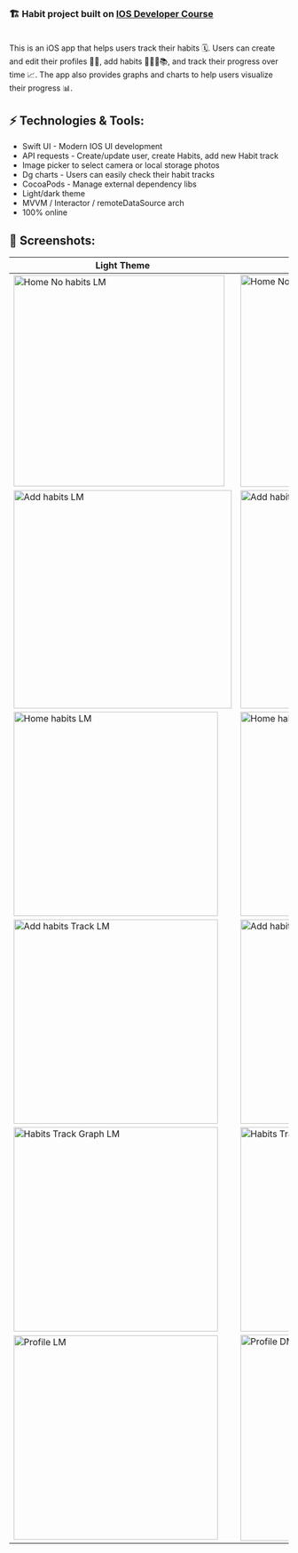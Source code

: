 ### 🏗️ Habit project built on [IOS Developer Course](https://tiagoaguiar.co/ios-developer?utm_origin=cursos-tab) </br></br>


This is an iOS app that helps users track their habits 🗓️. Users can create and edit their profiles 🧑‍💻, add habits 🏃‍♀️🎸📚, and track their progress over time 📈. The app also provides graphs and charts to help users visualize their progress 📊.

## ⚡ Technologies & Tools:

* Swift UI - Modern IOS UI development
* API requests - Create/update user, create Habits, add new Habit track
* Image picker to select camera or local storage photos
* Dg charts - Users can easily check their habit tracks
* CocoaPods - Manage external dependency libs
* Light/dark theme
* MVVM / Interactor / remoteDataSource arch
* 100% online

 
## 📱 Screenshots:

| Light Theme | Dark Theme |
|---|---|
| <img width="380" alt="Home No habits LM" src="https://github.com/joaquim-og/IOS_Habit/assets/37637934/93756c05-124d-4aeb-86e9-e2de924395b9"> | <img width="382" alt="Home No habits DM" src="https://github.com/joaquim-og/IOS_Habit/assets/37637934/76ce3f32-9e32-4f44-aa44-fe0c48a5bf2d"> |
| <img width="393" alt="Add habits LM" src="https://github.com/joaquim-og/IOS_Habit/assets/37637934/da9a614e-42fc-4e2e-b673-3910becc79ba"> | <img width="393" alt="Add habits DM" src="https://github.com/joaquim-og/IOS_Habit/assets/37637934/cd343e95-4ecb-4781-bfaf-18caa631f827"> |
| <img width="368" alt="Home habits LM" src="https://github.com/joaquim-og/IOS_Habit/assets/37637934/b8e0995f-d967-4e4d-baea-cd956f6c97a8"> | <img width="368" alt="Home habits DM" src="https://github.com/joaquim-og/IOS_Habit/assets/37637934/a737cfa7-2b93-472d-b081-f9a76b88d312"> |
| <img width="368" alt="Add habits Track LM" src="https://github.com/joaquim-og/IOS_Habit/assets/37637934/8cde26c0-3c63-4ab1-8389-92f62a5e99da"> | <img width="368" alt="Add habits Track DM" src="https://github.com/joaquim-og/IOS_Habit/assets/37637934/196d3482-ce6e-48f0-9294-7ee4526127de"> |
|  <img width="368" alt="Habits Track Graph LM" src="https://github.com/joaquim-og/IOS_Habit/assets/37637934/106817dc-372e-415b-93f2-ebc15bb9f674"> | <img width="368" alt="Habits Track Graph DM" src="https://github.com/joaquim-og/IOS_Habit/assets/37637934/f7b29f59-ed13-4322-8ae3-be2f7fc903df"> |
| <img width="368" alt="Profile LM" src="https://github.com/joaquim-og/IOS_Habit/assets/37637934/b7a98d41-af22-4c66-846a-162a5d699626"> | <img width="371" alt="Profile DM" src="https://github.com/joaquim-og/IOS_Habit/assets/37637934/c6f7d9dd-7d2f-4d51-8c04-54e1b31288e1"> |
